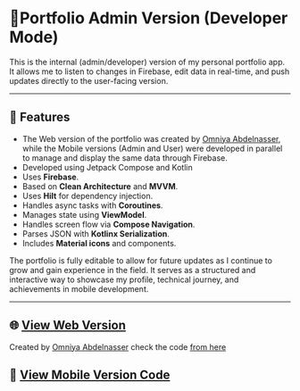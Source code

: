 # 📜️**Portfolio Admin Version (Developer Mode)** 

This is the internal (admin/developer) version of my personal portfolio app. It allows me to listen to changes in Firebase, edit data in real-time, and push updates directly to the user-facing version.

---

## 🔧 Features

- The Web version of the portfolio was created by [Omniya Abdelnasser](https://github.com/Omnia-Abdelnasser), while the Mobile versions (Admin and User) were developed in parallel to manage and display the same data through Firebase.
- Developed using Jetpack Compose and Kotlin
- Uses **Firebase**.
- Based on **Clean Architecture** and **MVVM**.
- Uses **Hilt** for dependency injection.
- Handles async tasks with **Coroutines**.
- Manages state using **ViewModel**.
- Handles screen flow via **Compose Navigation**.
- Parses JSON with **Kotlinx Serialization**.
- Includes **Material icons** and components.

The portfolio is fully editable to allow for future updates as I continue to grow and gain experience in the field. It serves as a structured and interactive way to showcase my profile, technical journey, and achievements in mobile development.

---

## 🌐 [View Web Version]()

Created by [Omniya Abdelnasser](https://github.com/Omnia-Abdelnasser)
check the code [from here](https://github.com/Omnia-Abdelnasser/web-portfolio)

## 📱 [View Mobile Version Code](https://github.com/Abdallah-Alqiran/Portfolio)

